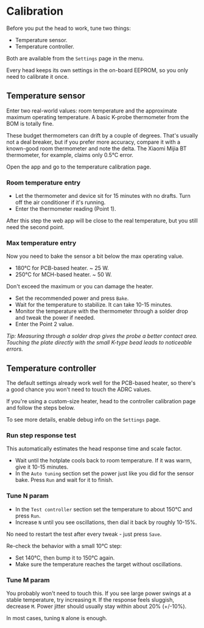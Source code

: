 Calibration
===========

Before you put the head to work, tune two things:

- Temperature sensor.
- Temperature controller.

Both are available from the `Settings` page in the menu.

Every head keeps its own settings in the on-board EEPROM, so you only need to
calibrate it once.


## Temperature sensor

Enter two real-world values: room temperature and the approximate maximum
operating temperature. A basic K-probe thermometer from the BOM is totally
fine.

These budget thermometers can drift by a couple of degrees. That's usually not a
deal breaker, but if you prefer more accuracy, compare it with a known-good room
thermometer and note the delta. The Xiaomi Mijia BT thermometer, for example,
claims only 0.5°C error.

Open the app and go to the temperature calibration page.

### Room temperature entry

- Let the thermometer and device sit for 15 minutes with no drafts. Turn off
  the air conditioner if it's running.
- Enter the thermometer reading (Point 1).

After this step the web app will be close to the real temperature, but you still
need the second point.

### Max temperature entry

Now you need to bake the sensor a bit below the max operating value.

- 180°C for PCB-based heater. ~ 25 W.
- 250°C for MCH-based heater. ~ 50 W.

Don't exceed the maximum or you can damage the heater.

- Set the recommended power and press `Bake`.
- Wait for the temperature to stabilize. It can take 10-15 minutes.
- Monitor the temperature with the thermometer through a solder drop and tweak
  the power if needed.
- Enter the Point 2 value.

*Tip: Measuring through a solder drop gives the probe a better contact area.
Touching the plate directly with the small K-type bead leads to noticeable
errors.*


## Temperature controller

The default settings already work well for the PCB-based heater, so there's a
good chance you won't need to touch the ADRC values.

If you're using a custom-size heater, head to the controller calibration page
and follow the steps below.

To see more details, enable debug info on the `Settings` page.

### Run step response test

This automatically estimates the head response time and scale factor.

- Wait until the hotplate cools back to room temperature. If it was warm, give
  it 10-15 minutes.
- In the `Auto tuning` section set the power just like you did for the sensor
  bake. Press `Run` and wait for it to finish.

### Tune N param

- In the `Test controller` section set the temperature to about 150°C and press
  `Run`.
- Increase `N` until you see oscillations, then dial it back by roughly
  10-15%.

No need to restart the test after every tweak - just press `Save`.

Re-check the behavior with a small 10°C step:

- Set 140°C, then bump it to 150°C again.
- Make sure the temperature reaches the target without oscillations.

### Tune M param

You probably won't need to touch this. If you see large power swings at a stable
temperature, try increasing `M`. If the response feels sluggish, decrease `M`.
Power jitter should usually stay within about 20% (+/-10%).

In most cases, tuning `N` alone is enough.
